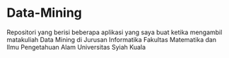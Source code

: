 # Data-Mining
Repositori yang berisi beberapa aplikasi yang saya buat ketika mengambil matakuliah Data Mining di Jurusan Informatika Fakultas Matematika dan Ilmu Pengetahuan Alam Universitas Syiah Kuala